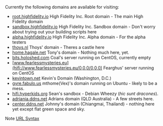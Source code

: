 Currently the following domains are available for visiting:
* [root.highfidelity.io](hifi://root.highfidelity.io/0,0,0/0,0,0) High Fidelity Inc. Root domain - The main High Fidelity domain
* [sandbox.highfidelity.io](hifi://sandbox.highfidelity.io/0,0,0/0,0,0) High Fidelity Inc. Sandbox domain - Don't worry about trying out your building scripts here
* [alpha.highfidelity.io](hifi://alpha.highfidelity.io/0,0,0/0,0,0) High Fidelity Inc. Alpha domain - For the alpha testers
* [thoys.nl](hifi://thoys/0,0,0/0,0,0) Thoys' domain - Theres a castle here
* [home.hagale.net](hifi://home.hagale.net/0,0,0/0,0,0) Tony's domain - Nothing much here, yet.
* [bits.holoshed.com](hifi://bits.holoshed.com/0,0,0/0,0,0) Coal's server running on CentOS, currently empty
* [www.fearlessmysteries.eu](hifi://www.fearlessmysteries.eu/0,0,0/0,0,0) Fearghus' server running on CentOS
* [kevintown.net](hifi://kevintown.net/0,0,0/0,0,0) Kevin's Domain (Washington, D.C.)
* [gyre.fabulo.us](hifi://gyre.fabulo.us/1000,1000,1000) mthome(Vex)'s domain running on Ubuntu - likely to be a mess.
* [hifi.hyperkids.org](hifi://hifi.hyperkids.org/0,0,0/0,0,0) Sean's sandbox - Debian Wheezy (_hic sunt dracones_).
* [adriania.ddns.net](hifi://adriania.ddns.net/0,0,0/0,0,0) Adrians domain (QLD Australia) - A few streets here.
* [center.ddns.net](hifi://center.ddns.net/0,0,0/0,0,0) Johnny's domain (Chiangmai, Thailand) - nothing here yet except flat green space and sky.

Note [URL Syntax](https://github.com/highfidelity/hifi/wiki/URL-Syntax)